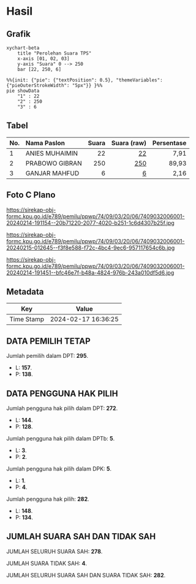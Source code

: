 # Hasil

## Grafik

```mermaid
xychart-beta
    title "Perolehan Suara TPS"
    x-axis [01, 02, 03]
    y-axis "Suara" 0 --> 250
    bar [22, 250, 6]
```

```mermaid
%%{init: {"pie": {"textPosition": 0.5}, "themeVariables": {"pieOuterStrokeWidth": "5px"}} }%%
pie showData
    "1" : 22
    "2" : 250
    "3" : 6
```

## Tabel

| No. | Nama Paslon    | Suara | Suara (raw) | Persentase |
|:--- |:-------------- | -----:| -----------:| ----------:|
| 1   | ANIES MUHAIMIN | 22    | [22][p-1]   | 7,91       |
| 2   | PRABOWO GIBRAN | 250   | [250][p-2]  | 89,93      |
| 3   | GANJAR MAHFUD  | 6     | [6][p-3]    | 2,16       |


[p-1]: https://github.com/gigit-pemilu/pemilu-2024-74-sulawesi-tenggara/blob/main/pilpres/hitung-suara/sub/74-sulawesi-tenggara/sub/09-konawe-utara/sub/03-langgikima/sub/2006-polora-indah/sub/001-tps/sub/paslon-1.txt
[p-2]: https://github.com/gigit-pemilu/pemilu-2024-74-sulawesi-tenggara/blob/main/pilpres/hitung-suara/sub/74-sulawesi-tenggara/sub/09-konawe-utara/sub/03-langgikima/sub/2006-polora-indah/sub/001-tps/sub/paslon-2.txt
[p-3]: https://github.com/gigit-pemilu/pemilu-2024-74-sulawesi-tenggara/blob/main/pilpres/hitung-suara/sub/74-sulawesi-tenggara/sub/09-konawe-utara/sub/03-langgikima/sub/2006-polora-indah/sub/001-tps/sub/paslon-3.txt

## Foto C Plano

https://sirekap-obj-formc.kpu.go.id/e789/pemilu/ppwp/74/09/03/20/06/7409032006001-20240214-191154--20b71220-2077-4020-b251-1c6d4307b25f.jpg

https://sirekap-obj-formc.kpu.go.id/e789/pemilu/ppwp/74/09/03/20/06/7409032006001-20240215-012645--f3f8e588-f72c-4bc4-9ec6-957117654c6b.jpg

https://sirekap-obj-formc.kpu.go.id/e789/pemilu/ppwp/74/09/03/20/06/7409032006001-20240214-191451--bfc46e7f-b48a-4824-976b-243a010df5d6.jpg


## Metadata

| Key        | Value               |
| ---------- | ------------------- |
| Time Stamp | 2024-02-17 16:36:25 |


## DATA PEMILIH TETAP

Jumlah pemilih dalam DPT: **295**.
 * L: **157**.
 * P: **138**.

## DATA PENGGUNA HAK PILIH

Jumlah pengguna hak pilih dalam DPT: **272**.
 * L: **144**.
 * P: **128**.

Jumlah pengguna hak pilih dalam DPTb: **5**.
 * L: **3**.
 * P: **2**.

Jumlah pengguna hak pilih dalam DPK: **5**.
 * L: **1**.
 * P: **4**.

Jumlah pengguna hak pilih: **282**.
 * L: **148**.
 * P: **134**.

## JUMLAH SUARA SAH DAN TIDAK SAH

JUMLAH SELURUH SUARA SAH: **278**.

JUMLAH SUARA TIDAK SAH: **4**.

JUMLAH SELURUH SUARA SAH DAN SUARA TIDAK SAH: **282**.


